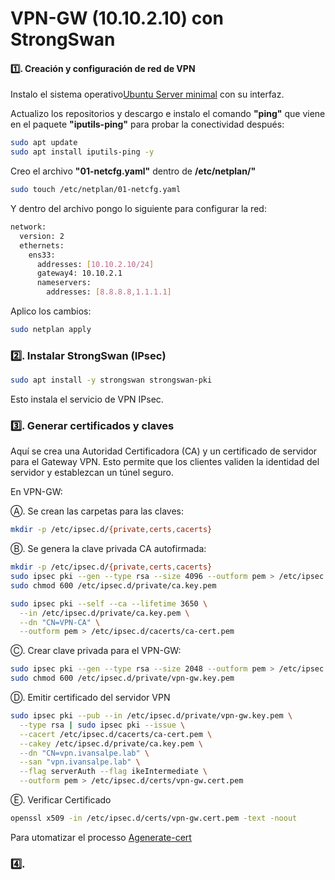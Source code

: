 # VPN-GW (10.10.2.10) con StrongSwan

#### 1️⃣. Creación y configuración de red de VPN

Instalo el sistema operativo[Ubuntu Server minimal](https://ubuntu.com/download/server) con su interfaz.
<!--
Nombre: vpn-gw
SO: Debian/Ubuntu Server minimal
CPU/RAM: 2 vCPU, 2 GB RAM
Disco: 10 GB
NICs:
eth0 → Conectado a la red VPN (10.10.2.0/24)
IP: 10.10.2.10/24
Gateway: 10.10.2.1 (FW-EDGE-01, interfaz em2)
  -->
Actualizo los repositorios y descargo e instalo el comando **"ping"** que viene en el paquete **"iputils-ping"** para probar la conectividad después:
``` bash
sudo apt update
sudo apt install iputils-ping -y
```
Creo el archivo **"01-netcfg.yaml"** dentro de **/etc/netplan/"**
``` bash
sudo touch /etc/netplan/01-netcfg.yaml
```
Y dentro del archivo pongo lo siguiente para configurar la red:
``` bash
network:
  version: 2
  ethernets:
    ens33:
      addresses: [10.10.2.10/24]
      gateway4: 10.10.2.1
      nameservers:
        addresses: [8.8.8.8,1.1.1.1]
```
Aplico los cambios:
``` bash
sudo netplan apply
```
<!-- Para verificar la conexión
ip a show ens33
ping -c 4 10.10.2.1   # FW-EDGE-01
  -->
### 2️⃣. Instalar StrongSwan (IPsec)
``` bash
sudo apt install -y strongswan strongswan-pki
```
Esto instala el servicio de VPN IPsec.

### 3️⃣. Generar certificados y claves
Aquí se crea una Autoridad Certificadora (CA) y un certificado de servidor para el Gateway VPN.
Esto permite que los clientes validen la identidad del servidor y establezcan un túnel seguro.
<!-- 
> Instalar librerías TPM (si se quiere usar TPM)
sudo apt install -y tpm2-abrmd tpm2-tools libtss2-tcti-tabrmd0

Esto instalará la librería que el plugin TPM necesita.

> Deshabilitar el plugin TPM (opción rápida)
Edito /etc/strongswan.d/charon/*.conf (por ejemplo plugins-strongswan.conf) y desactivo el plugin tpm.

Por ejemplo, añado:
load = tpm no
--> 
En VPN-GW:

Ⓐ. Se crean las carpetas para las claves:
``` bash
mkdir -p /etc/ipsec.d/{private,certs,cacerts}
``` 
Ⓑ. Se genera la clave privada CA autofirmada:
``` bash
mkdir -p /etc/ipsec.d/{private,certs,cacerts}
sudo ipsec pki --gen --type rsa --size 4096 --outform pem > /etc/ipsec.d/private/ca.key.pem
sudo chmod 600 /etc/ipsec.d/private/ca.key.pem

sudo ipsec pki --self --ca --lifetime 3650 \
  --in /etc/ipsec.d/private/ca.key.pem \
  --dn "CN=VPN-CA" \
  --outform pem > /etc/ipsec.d/cacerts/ca-cert.pem
```

Ⓒ. Crear clave privada para el VPN-GW:
``` bash
sudo ipsec pki --gen --type rsa --size 2048 --outform pem > /etc/ipsec.d/private/vpn-gw.key.pem
sudo chmod 600 /etc/ipsec.d/private/vpn-gw.key.pem
```

Ⓓ. Emitir certificado del servidor VPN
``` bash
sudo ipsec pki --pub --in /etc/ipsec.d/private/vpn-gw.key.pem \
  --type rsa | sudo ipsec pki --issue \
  --cacert /etc/ipsec.d/cacerts/ca-cert.pem \
  --cakey /etc/ipsec.d/private/ca.key.pem \
  --dn "CN=vpn.ivansalpe.lab" \
  --san "vpn.ivansalpe.lab" \
  --flag serverAuth --flag ikeIntermediate \
  --outform pem > /etc/ipsec.d/certs/vpn-gw.cert.pem
```
Ⓔ. Verificar Certificado
``` bash
openssl x509 -in /etc/ipsec.d/certs/vpn-gw.cert.pem -text -noout
``` 
<!-- 
| Paso | Qué hace | Tip importante |
|------|----------|----------------|
| 1️⃣ Crear CA | Genera la **clave privada de la autoridad certificadora** y un certificado autofirmado. | Mantener la clave privada de la CA **muy segura**. No compartir. |
| 2️⃣ Crear clave VPN | Genera la **clave privada del servidor VPN** que usará StrongSwan. | RSA 2048 suficiente para laboratorio; en producción: 3072-4096. |
| 3️⃣ Emitir certificado VPN | Convierte la clave privada en pública, luego **firma con la CA** para que el certificado sea válido. | `--flag serverAuth --flag ikeIntermediate` asegura que el certificado es válido para servidor VPN y IKEv2. |
| 4️⃣ Verificación | Muestra información clave del certificado para confirmar CN, SAN y flags. | Siempre revisar CN y SAN coincidan con tu hostname/IP real de VPN. |

Para automatizar el processo [Agenerate-cert](config/generate-vpn-cert.sh)
--> 

Para utomatizar el processo [Agenerate-cert](config/generate-vpn-cert.sh)

### 4️⃣. 
